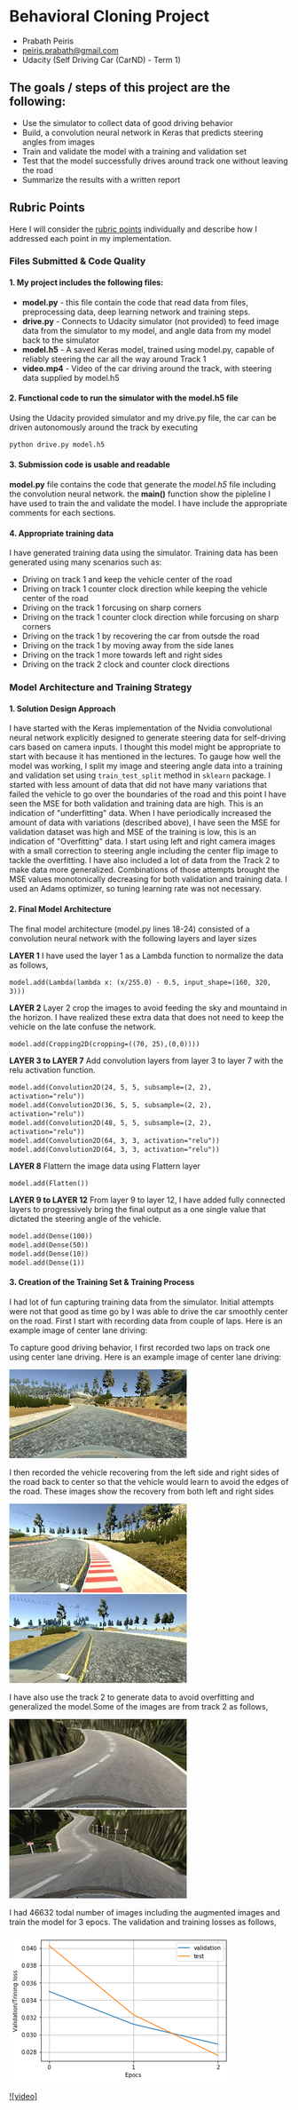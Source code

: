 # Behavioral Cloning Project
- Prabath Peiris
- peiris.prabath@gmail.com
- Udacity (Self Driving Car (CarND) - Term 1)



## The goals / steps of this project are the following:
* Use the simulator to collect data of good driving behavior
* Build, a convolution neural network in Keras that predicts steering angles from images
* Train and validate the model with a training and validation set
* Test that the model successfully drives around track one without leaving the road
* Summarize the results with a written report


## Rubric Points
 Here I will consider the [rubric points](https://review.udacity.com/#!/rubrics/432/view) individually and describe how I addressed each point in my implementation.


### Files Submitted & Code Quality

#### 1. My project includes the following files:


* **model.py** - this file contain the code that read data from files, preprocessing
data, deep learning network and training steps.
* **drive.py** - Connects to Udacity simulator (not provided) to feed image data from the simulator to my model, and angle data from my model back to the simulator
* **model.h5** - A saved Keras model, trained using model.py, capable of reliably steering the car all the way around Track 1
* **video.mp4** - Video of the car driving around the track, with steering data supplied by model.h5


#### 2. Functional code to run the simulator with the model.h5 file
Using the Udacity provided simulator and my drive.py file, the car can be driven autonomously around the track by executing
```sh
python drive.py model.h5
```


#### 3. Submission code is usable and readable

**model.py** file contains the code that generate the *model.h5* file including the convolution neural network.  the **main()** function show the pipleline I have used to train the and validate the model. I have include the appropriate comments for each sections.

#### 4. Appropriate training data

I have generated training data using the simulator. Training data has been generated using many scenarios such as:

- Driving on track 1 and keep the vehicle center of the road
- Driving on track 1 counter clock direction while keeping the vehicle center of the road
- Driving on the track 1 forcusing on sharp corners
- Driving on the track 1 counter clock direction while forcusing on sharp corners
- Driving on the track 1 by recovering the car from outsde the road
- Driving on the track 1 by moving away from the side lanes
- Driving on the track 1 more towards left and right sides
- Driving on the track 2 clock and counter clock directions


### Model Architecture and Training Strategy

#### 1. Solution Design Approach


I have started with the Keras implementation of the Nvidia convolutional neural network explicitly designed to generate steering data for self-driving cars based on camera inputs. I thought this model might be appropriate to start with because it has mentioned in the lectures. To gauge how well the model was working, I split my image and steering angle data into a training and validation set using `train_test_split` method in `sklearn` package. I started with less amount of data that did not have many variations that failed the vehicle to go over the boundaries of the road and this point I have seen the MSE for both validation and training data are high. This is an indication of "underfitting" data. When I have periodically increased the amount of data with variations (described above), I have seen the MSE for validation dataset was high and MSE of the training is low, this is an indication of "Overfitting" data. I start using left and right camera images with a small correction to steering angle including the center flip image to tackle the overfitting. I have also included a lot of data from the Track 2 to make data more generalized. Combinations of those attempts brought the MSE values monotonically decreasing for both validation and training data. I used an Adams optimizer, so tuning learning rate was not necessary.


#### 2. Final Model Architecture


The final model architecture (model.py lines 18-24) consisted of a convolution neural network with the following layers and layer sizes

**LAYER 1**
I have used the layer 1 as a Lambda function to normalize the data as follows,
```
model.add(Lambda(lambda x: (x/255.0) - 0.5, input_shape=(160, 320, 3)))
```

**LAYER 2**
Layer 2 crop the images to avoid feeding the sky and mountaind in the horizon. I have realized these extra data that does not need to keep the vehicle on the late confuse the network.

```
model.add(Cropping2D(cropping=((70, 25),(0,0))))
```

**LAYER 3 to LAYER 7**
Add convolution layers from layer 3 to layer 7 with the relu activation function.
```
model.add(Convolution2D(24, 5, 5, subsample=(2, 2), activation="relu"))
model.add(Convolution2D(36, 5, 5, subsample=(2, 2), activation="relu"))
model.add(Convolution2D(48, 5, 5, subsample=(2, 2), activation="relu"))
model.add(Convolution2D(64, 3, 3, activation="relu"))
model.add(Convolution2D(64, 3, 3, activation="relu"))
```
**LAYER 8**
Flattern the image data using Flattern layer
```
model.add(Flatten())
```

**LAYER 9 to LAYER 12**
From layer 9 to layer 12, I have added fully connected layers to progressively bring the final output as a one single value that dictated the steering angle of the vehicle.
```
model.add(Dense(100))
model.add(Dense(50))
model.add(Dense(10))
model.add(Dense(1))
```



#### 3. Creation of the Training Set & Training Process

I had lot of fun capturing training data from the simulator. Initial attempts were not that good as time go by I was able to drive the car smoothly center on the road. First I start with recording data from couple of laps. Here is an example image of center lane driving:




To capture good driving behavior, I first recorded two laps on track one using center lane driving. Here is an example image of center lane driving:

![center image](img/center_2018_03_06_16_58_25_256.jpg)

I then recorded the vehicle recovering from the left side and right sides of the road back to center so that the vehicle would learn to avoid the edges of the road. These images show the recovery from both left and right sides

![right](img/right_2018_03_06_23_15_29_302.jpg)
![right2](img/right_2018_03_06_23_15_40_288.jpg)

I have also use the track 2 to generate data to avoid overfitting and generalized the model.Some of the images are from track 2 as follows,

![c1](img/center_2018_03_06_23_36_34_787.jpg)
![c2](img/center_2018_03_06_23_34_49_579.jpg)

I had 46632 todal number of images including the augmented images and train the model for 3 epocs. The validation and training losses as follows,

![c2](img/loss.png)



[![video]](https://www.youtube.com/watch?v=6-oEahR2mGI&feature=youtu.be)
